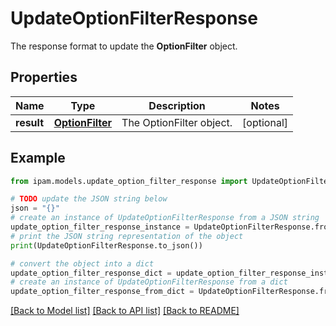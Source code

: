 # UpdateOptionFilterResponse

The response format to update the __OptionFilter__ object.

## Properties

Name | Type | Description | Notes
------------ | ------------- | ------------- | -------------
**result** | [**OptionFilter**](OptionFilter.md) | The OptionFilter object. | [optional] 

## Example

```python
from ipam.models.update_option_filter_response import UpdateOptionFilterResponse

# TODO update the JSON string below
json = "{}"
# create an instance of UpdateOptionFilterResponse from a JSON string
update_option_filter_response_instance = UpdateOptionFilterResponse.from_json(json)
# print the JSON string representation of the object
print(UpdateOptionFilterResponse.to_json())

# convert the object into a dict
update_option_filter_response_dict = update_option_filter_response_instance.to_dict()
# create an instance of UpdateOptionFilterResponse from a dict
update_option_filter_response_from_dict = UpdateOptionFilterResponse.from_dict(update_option_filter_response_dict)
```
[[Back to Model list]](../README.md#documentation-for-models) [[Back to API list]](../README.md#documentation-for-api-endpoints) [[Back to README]](../README.md)


